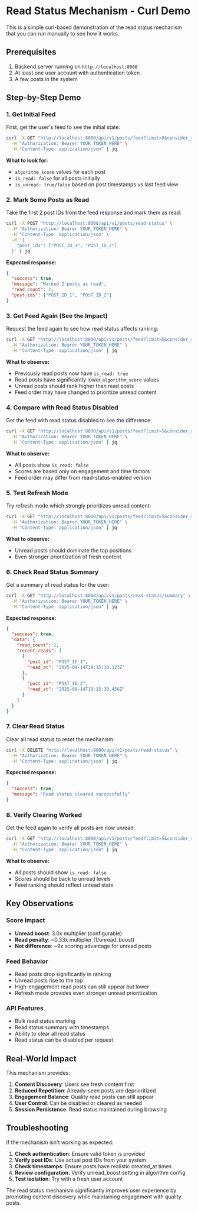 # Read Status Mechanism - Curl Demo

This is a simple curl-based demonstration of the read status mechanism that you can run manually to see how it works.

## Prerequisites

1. Backend server running on `http://localhost:8000`
2. At least one user account with authentication token
3. A few posts in the system

## Step-by-Step Demo

### 1. Get Initial Feed

First, get the user's feed to see the initial state:

```bash
curl -X GET "http://localhost:8000/api/v1/posts/feed?limit=5&consider_read_status=true" \
  -H "Authorization: Bearer YOUR_TOKEN_HERE" \
  -H "Content-Type: application/json" | jq
```

**What to look for:**
- `algorithm_score` values for each post
- `is_read: false` for all posts initially
- `is_unread: true/false` based on post timestamps vs last feed view

### 2. Mark Some Posts as Read

Take the first 2 post IDs from the feed response and mark them as read:

```bash
curl -X POST "http://localhost:8000/api/v1/posts/read-status" \
  -H "Authorization: Bearer YOUR_TOKEN_HERE" \
  -H "Content-Type: application/json" \
  -d '{
    "post_ids": ["POST_ID_1", "POST_ID_2"]
  }' | jq
```

**Expected response:**
```json
{
  "success": true,
  "message": "Marked 2 posts as read",
  "read_count": 2,
  "post_ids": ["POST_ID_1", "POST_ID_2"]
}
```

### 3. Get Feed Again (See the Impact)

Request the feed again to see how read status affects ranking:

```bash
curl -X GET "http://localhost:8000/api/v1/posts/feed?limit=5&consider_read_status=true" \
  -H "Authorization: Bearer YOUR_TOKEN_HERE" \
  -H "Content-Type: application/json" | jq
```

**What to observe:**
- Previously read posts now have `is_read: true`
- Read posts have significantly lower `algorithm_score` values
- Unread posts should rank higher than read posts
- Feed order may have changed to prioritize unread content

### 4. Compare with Read Status Disabled

Get the feed with read status disabled to see the difference:

```bash
curl -X GET "http://localhost:8000/api/v1/posts/feed?limit=5&consider_read_status=false" \
  -H "Authorization: Bearer YOUR_TOKEN_HERE" \
  -H "Content-Type: application/json" | jq
```

**What to observe:**
- All posts show `is_read: false`
- Scores are based only on engagement and time factors
- Feed order may differ from read-status-enabled version

### 5. Test Refresh Mode

Try refresh mode which strongly prioritizes unread content:

```bash
curl -X GET "http://localhost:8000/api/v1/posts/feed?limit=5&consider_read_status=true&refresh=true" \
  -H "Authorization: Bearer YOUR_TOKEN_HERE" \
  -H "Content-Type: application/json" | jq
```

**What to observe:**
- Unread posts should dominate the top positions
- Even stronger prioritization of fresh content

### 6. Check Read Status Summary

Get a summary of read status for the user:

```bash
curl -X GET "http://localhost:8000/api/v1/posts/read-status/summary" \
  -H "Authorization: Bearer YOUR_TOKEN_HERE" \
  -H "Content-Type: application/json" | jq
```

**Expected response:**
```json
{
  "success": true,
  "data": {
    "read_count": 2,
    "recent_reads": [
      {
        "post_id": "POST_ID_1",
        "read_at": "2025-09-14T19:15:30.123Z"
      },
      {
        "post_id": "POST_ID_2",
        "read_at": "2025-09-14T19:15:30.456Z"
      }
    ]
  }
}
```

### 7. Clear Read Status

Clear all read status to reset the mechanism:

```bash
curl -X DELETE "http://localhost:8000/api/v1/posts/read-status" \
  -H "Authorization: Bearer YOUR_TOKEN_HERE" \
  -H "Content-Type: application/json" | jq
```

**Expected response:**
```json
{
  "success": true,
  "message": "Read status cleared successfully"
}
```

### 8. Verify Clearing Worked

Get the feed again to verify all posts are now unread:

```bash
curl -X GET "http://localhost:8000/api/v1/posts/feed?limit=5&consider_read_status=true" \
  -H "Authorization: Bearer YOUR_TOKEN_HERE" \
  -H "Content-Type: application/json" | jq
```

**What to observe:**
- All posts should show `is_read: false`
- Scores should be back to unread levels
- Feed ranking should reflect unread state

## Key Observations

### Score Impact
- **Unread boost**: 3.0x multiplier (configurable)
- **Read penalty**: ~0.33x multiplier (1/unread_boost)
- **Net difference**: ~9x scoring advantage for unread posts

### Feed Behavior
- Read posts drop significantly in ranking
- Unread posts rise to the top
- High-engagement read posts can still appear but lower
- Refresh mode provides even stronger unread prioritization

### API Features
- Bulk read status marking
- Read status summary with timestamps
- Ability to clear all read status
- Read status can be disabled per request

## Real-World Impact

This mechanism provides:

1. **Content Discovery**: Users see fresh content first
2. **Reduced Repetition**: Already-seen posts are deprioritized  
3. **Engagement Balance**: Quality read posts can still appear
4. **User Control**: Can be disabled or cleared as needed
5. **Session Persistence**: Read status maintained during browsing

## Troubleshooting

If the mechanism isn't working as expected:

1. **Check authentication**: Ensure valid token is provided
2. **Verify post IDs**: Use actual post IDs from your system
3. **Check timestamps**: Ensure posts have realistic created_at times
4. **Review configuration**: Verify unread_boost setting in algorithm config
5. **Test isolation**: Try with a fresh user account

The read status mechanism significantly improves user experience by promoting content discovery while maintaining engagement with quality posts.